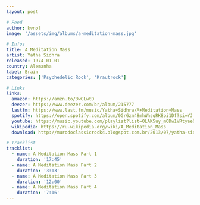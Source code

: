 ```yaml
---
layout: post

# Feed
author: kvnol
image: '/assets/img/albums/a-meditation-mass.jpg'

# Infos
title: A Meditation Mass
artist: Yatha Sidhra
released: 1974-01-01
country: Alemanha
label: Brain
categories: ['Psychedelic Rock', 'Krautrock']

# Links
links:
  amazon: https://amzn.to/3wGLwtD
  deezer: https://www.deezer.com/br/album/215777
  lastfm: https://www.last.fm/music/Yatha+Sidhra/A+Meditation+Mass
  spotify: https://open.spotify.com/album/0GrGzm48mhWhsqRK8pi1Df?si=YJ_RwlW2QlGqpjwD-nJS8g
  youtube: https://music.youtube.com/playlist?list=OLAK5uy_mODw1VRtyeeQQdut5CBwvufZDenlrKGOs
  wikipedia: https://ru.wikipedia.org/wiki/A_Meditation_Mass
  download: http://murodoclassicrock4.blogspot.com.br/2013/07/yatha-sidhra-meditation-mass-1974.html

# Tracklist
tracklist:
  - name: A Meditation Mass Part 1
    duration: '17:45'
  - name: A Meditation Mass Part 2
    duration: '3:13'
  - name: A Meditation Mass Part 3
    duration: '12:00'
  - name: A Meditation Mass Part 4
    duration: '7:16'
---
```

